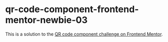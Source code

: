 # qr-code-component-frontend-mentor-newbie-03
This is a solution to the [QR code component challenge on Frontend Mentor](https://www.frontendmentor.io/challenges/qr-code-component-iux_sIO_H).
